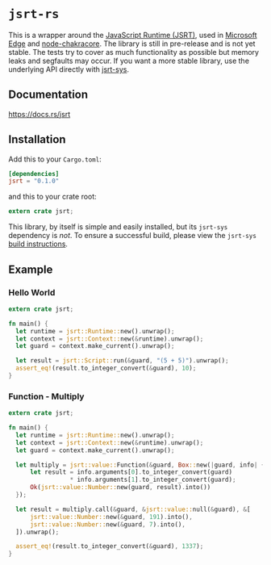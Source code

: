 # `jsrt-rs`

This is a wrapper around the [JavaScript Runtime (JSRT)](https://goo.gl/1F6Gi1),
used in [Microsoft Edge](https://www.microsoft.com/en-us/windows/microsoft-edge)
and [node-chakracore](https://github.com/nodejs/node-chakracore). The library is
still in pre-release and is not yet stable. The tests try to cover as much
functionality as possible but memory leaks and segfaults may occur. If you want
a more stable library, use the underlying API directly with
[jsrt-sys](https://github.com/darfink/jsrt-rs/tree/master/jsrt-sys).

## Documentation

https://docs.rs/jsrt

## Installation

Add this to your `Cargo.toml`:

```toml
[dependencies]
jsrt = "0.1.0"
```

and this to your crate root:

```rust
extern crate jsrt;
```

This library, by itself is simple and easily installed, but its `jsrt-sys`
dependency is *not*. To ensure a successful build, please view the `jsrt-sys`
[build
instructions](https://github.com/darfink/jsrt-rs/tree/master/jsrt-sys#requirements).

## Example

### Hello World

```rust
extern crate jsrt;

fn main() {
  let runtime = jsrt::Runtime::new().unwrap();
  let context = jsrt::Context::new(&runtime).unwrap();
  let guard = context.make_current().unwrap();

  let result = jsrt::Script::run(&guard, "(5 + 5)").unwrap();
  assert_eq!(result.to_integer_convert(&guard), 10);
}
```

### Function - Multiply

```rust
extern crate jsrt;

fn main() {
  let runtime = jsrt::Runtime::new().unwrap();
  let context = jsrt::Context::new(&runtime).unwrap();
  let guard = context.make_current().unwrap();

  let multiply = jsrt::value::Function(&guard, Box::new(|guard, info| {
      let result = info.arguments[0].to_integer_convert(guard)
                 * info.arguments[1].to_integer_convert(guard);
      Ok(jsrt::value::Number::new(guard, result).into())
  });

  let result = multiply.call(&guard, &jsrt::value::null(&guard), &[
      jsrt::value::Number::new(&guard, 191).into(),
      jsrt::value::Number::new(&guard, 7).into(),
  ]).unwrap();

  assert_eq!(result.to_integer_convert(&guard), 1337);
}
```